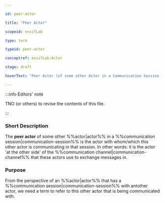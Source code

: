 ```yaml
---

id: peer-actor

title: "Peer Actor"

scopeid: essifLab

type: term

typeid: peer-actor

conceptref: essifLab:Actor

stage: draft

hoverText: "Peer Actor (of some other Actor in a Communication Session) --  the Actor with whom/which this other Actor is communicating in that Communication Session."

---
```




:::info Editors' note

TNO (or others) to revise the contents of this file.

:::



### Short Description

The **peer actor** of some other %%actor|actor%% in a %%communication session|communication-session%% is the actor with whom/which this other actor is communicating in that session. In other words: it is the actor 'at the other side' of the %%communication channel|communication-channel%% that these actors use to exchange messages in.



### Purpose

From the perspective of an %%actor|actor%% that has a %%communication session|communication-session%% with antother actor, we need a term to refer to this other actor that is being communicated with.


